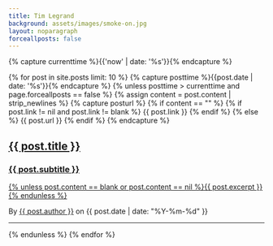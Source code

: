 ```yaml
---
title: Tim Legrand
background: assets/images/smoke-on.jpg
layout: noparagraph
forceallposts: false
---
```

{% capture currenttime %}{{'now' | date: '%s'}}{% endcapture %}

{% for post in site.posts limit: 10 %}
{% capture posttime %}{{post.date | date: '%s'}}{% endcapture %}
  {% unless posttime > currenttime and page.forceallposts == false %}
    {% assign content = post.content | strip_newlines %}
    {% capture posturl %}
      {% if content == "" %}
        {% if post.link != nil and post.link != blank %}
          {{ post.link }}
        {% endif %}
      {% else %}
        {{ post.url }}
      {% endif %}
    {% endcapture %}
<div class="post-preview">
  <a href="{{ posturl }}">
    <h2 class="post-title">{{ post.title }}</h2>
    <h3 class="post-subtitle">{{ post.subtitle }}</h3>
    {% unless post.content == blank or post.content == nil %}{{ post.excerpt }}{% endunless %}
  </a>
  
  <p class="post-meta">By <a href="{% unless post.authorsite == blank or post.authorsite == nil %}{{ post.authorsite }}{% endunless %}">{{ post.author }}</a> on {{ post.date | date: "%Y-%m-%d" }}</p>
</div>
<hr>
  {% endunless %}
{% endfor %}

<!-- Pager
<ul class="pager">
  <li class="next">
    <a href="#">Older Posts &rarr;</a>
  </li>
</ul> -->
